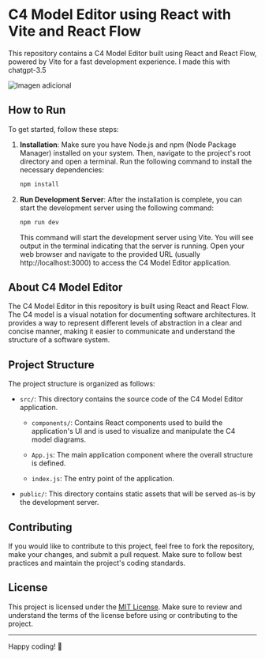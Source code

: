 # C4 Model Editor using React with Vite and React Flow 

This repository contains a C4 Model Editor built using React and React Flow, powered by Vite for a fast development experience.
I made this with chatgpt-3.5

![Imagen adicional](https://i.postimg.cc/fJgnWKm7/fJgnWKm7.png)

## How to Run

To get started, follow these steps:

1. **Installation**: Make sure you have Node.js and npm (Node Package Manager) installed on your system. Then, navigate to the project's root directory and open a terminal. Run the following command to install the necessary dependencies:

    ```sh
    npm install
    ```

2. **Run Development Server**: After the installation is complete, you can start the development server using the following command:

    ```sh
    npm run dev
    ```

    This command will start the development server using Vite. You will see output in the terminal indicating that the server is running. Open your web browser and navigate to the provided URL (usually http://localhost:3000) to access the C4 Model Editor application.

## About C4 Model Editor

The C4 Model Editor in this repository is built using React and React Flow. The C4 model is a visual notation for documenting software architectures. It provides a way to represent different levels of abstraction in a clear and concise manner, making it easier to communicate and understand the structure of a software system.

## Project Structure

The project structure is organized as follows:

- `src/`: This directory contains the source code of the C4 Model Editor application.
  - `components/`: Contains React components used to build the application's UI and is used to visualize and manipulate the C4 model diagrams.

  - `App.js`: The main application component where the overall structure is defined.
  - `index.js`: The entry point of the application.
- `public/`: This directory contains static assets that will be served as-is by the development server.

## Contributing

If you would like to contribute to this project, feel free to fork the repository, make your changes, and submit a pull request. Make sure to follow best practices and maintain the project's coding standards.

## License

This project is licensed under the [MIT License](LICENSE). Make sure to review and understand the terms of the license before using or contributing to the project.

---

Happy coding! 🚀
